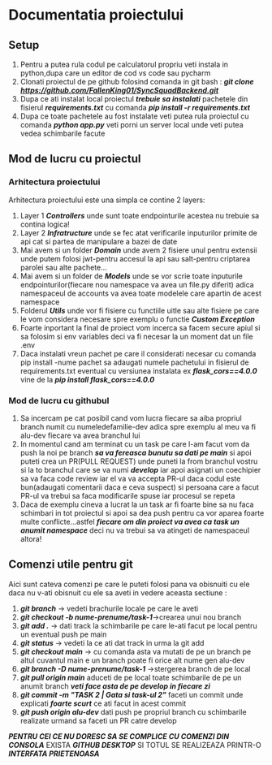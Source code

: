 # Documentatia proiectului

## Setup

1. Pentru a putea rula codul pe calculatorul propriu veti instala in python,dupa care un editor de cod vs code sau pycharm
2. Clonati proiectul de pe github folosind comanda in git bash : ***git clone https://github.com/FallenKing01/SyncSquadBackend.git***
3. Dupa ce ati instalat local proiectul ***trebuie sa instalati*** pachetele din fisierul ***requirements.txt*** cu comanda ***pip install -r requirements.txt***
4. Dupa ce toate pachetele au fost instalate veti putea rula proiectul cu comanda ***python app.py*** veti porni un server local unde veti putea vedea schimbarile facute

## Mod de lucru cu proiectul
### Arhitectura proiectului

Arhitectura proiectului este una simpla ce contine 2 layers: 
1. Layer 1 ***Controllers*** unde sunt toate endpointurile acestea nu trebuie sa contina logica!
2. Layer 2 ***Infratructure*** unde se fec atat verificarile inputurilor primite de api cat si partea de manipulare a bazei de date
3. Mai avem si un folder ***Domain*** unde avem 2 fisiere unul pentru extensii unde putem folosi jwt-pentru accesul la api sau salt-pentru criptarea parolei sau alte pachete...
4. Mai avem si un folder de ***Models*** unde se vor scrie toate inputurile endpointurilor(fiecare nou namespace va avea un file.py diferit) adica namespaceul de accounts va avea toate modelele care apartin de acest namespace
5. Folderul ***Utils*** unde vor fi fisiere cu functiile uitle sau alte fisiere pe care le vom considera necesare spre exemplu o functie ***Custom Exception***
6. Foarte inportant la final de proiect vom incerca sa facem secure apiul si sa folosim si env variables deci va fi necesar la un moment dat un file .env 
7. Daca instalati vreun pachet pe care il considerati necesar cu comanda pip install -nume pachet sa adaugati numele pachetului in fisierul de requirements.txt eventual cu versiunea instalata ex ***flask_cors==4.0.0*** vine de la ***pip install flask_cors==4.0.0***
### Mod de lucru cu githubul
1. Sa incercam pe cat posibil cand vom lucra fiecare sa aiba propriul branch numit cu numeledefamilie-dev adica spre exemplu al meu va fi alu-dev fiecare va avea branchul lui
2. In momentul cand am terminat cu un task pe care l-am facut vom da push la noi pe branch ***sa va fereasca bunutu sa dati pe main*** si apoi puteti crea un PR(PULL REQUEST) unde puneti la from branchul vostru si la to branchul care se va numi ***develop*** iar apoi asignati un coechipier sa va faca code review iar el va va accepta PR-ul daca codul este bun(adaugati comentarii daca e ceva suspect) si persoana care a facut PR-ul va trebui sa faca modificarile spuse iar procesul se repeta
3. Daca de exemplu cineva a lucrat la un task ar fi foarte bine sa nu faca schimbari in tot proiectul si apoi sa dea push pentru ca vor aparea foarte multe conflicte...astfel ***fiecare om din proiect va avea ca task un anumit namespace*** deci nu va trebui sa va atingeti de namespaceul altora!

## Comenzi utile pentru git 
Aici sunt cateva comenzi pe care le puteti folosi pana va obisnuiti cu ele daca nu v-ati obisnuit cu ele sa aveti in vedere aceasta sectiune : 
1. ***git branch*** -> vedeti brachurile locale pe care le aveti
2. ***git checkout -b nume-prenume/task-1***->crearea unui nou branch
3. ***git add .*** -> dati track la schimbarile pe care le-ati facut pe local pentru un eventual push pe main
4. ***git status*** -> vedeti la ce ati dat track in urma la git add
5. ***git checkout main*** -> cu comanda asta va mutati de pe un branch pe altul cuvantul main e un branch poate fi orice alt nume gen alu-dev
6. ***git branch -D nume-prenume/task-1*** ->stergerea branch de pe local
7. ***git pull origin main*** aduceti de pe local toate schimbarile de pe un anumit branch ***veti face asta de pe develop in fiecare zi***
8. ***git commit -m "TASK 2 | Gata si task-ul 2"*** faceti un commit unde explicati ***foarte scurt*** ce ati facut in acest commit 
9. ***git push origin alu-dev*** dati push pe propriul branch cu schimbarile realizate urmand sa faceti un PR catre develop

***PENTRU CEI CE NU DORESC SA SE COMPLICE CU COMENZI DIN CONSOLA*** EXISTA ***GITHUB DESKTOP*** SI TOTUL SE REALIZEAZA PRINTR-O ***INTERFATA PRIETENOASA***
